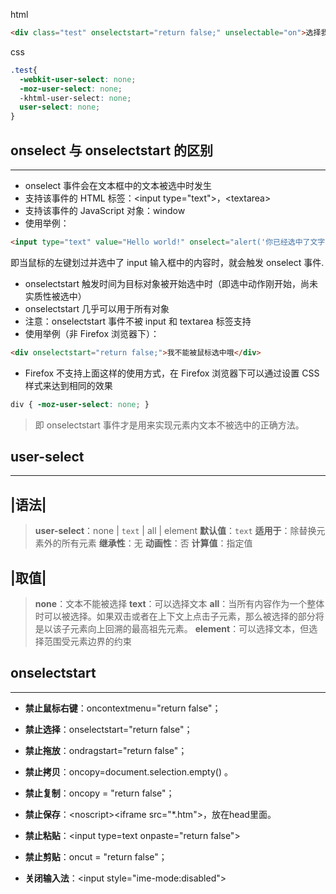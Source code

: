 html
```html
<div class="test" onselectstart="return false;" unselectable="on">选择我试试，你会发现怎么也选择不到我，哈哈哈哈</div>
```
css
```css
.test{ 
  -webkit-user-select: none;
  -moz-user-select: none;
  -khtml-user-select: none;
  user-select: none;
}
```

## onselect 与 onselectstart 的区别
---
* onselect 事件会在文本框中的文本被选中时发生
* 支持该事件的 HTML 标签：\<input type="text">，\<textarea>
* 支持该事件的 JavaScript 对象：window
* 使用举例：

```html
<input type="text" value="Hello world!" onselect="alert('你已经选中了文字！')" />
```
即当鼠标的左键划过并选中了 input 输入框中的内容时，就会触发 onselect 事件.
* onselectstart 触发时间为目标对象被开始选中时（即选中动作刚开始，尚未实质性被选中）
* onselectstart 几乎可以用于所有对象
* 注意：onselectstart 事件不被 input 和 textarea 标签支持
* 使用举例（非 Firefox 浏览器下）：

```html
<div onselectstart="return false;">我不能被鼠标选中哦</div>
```
* Firefox 不支持上面这样的使用方式，在 Firefox 浏览器下可以通过设置 CSS 样式来达到相同的效果

```css
div { -moz-user-select: none; }
```

> 即 onselectstart 事件才是用来实现元素内文本不被选中的正确方法。

## user-select
---
|语法|
-

  > **user-select**：none | `text` | all | element
  **默认值**：`text`
  **适用于**：除替换元素外的所有元素
  **继承性**：无
  **动画性**：否
  **计算值**：指定值

|取值|
-
> **none**：文本不能被选择
**text**：可以选择文本
**all**：当所有内容作为一个整体时可以被选择。如果双击或者在上下文上点击子元素，那么被选择的部分将是以该子元素向上回溯的最高祖先元素。
**element**：可以选择文本，但选择范围受元素边界的约束

## onselectstart
---
* **禁止鼠标右键**：oncontextmenu="return false"；

* **禁止选择**：onselectstart="return false"；

* **禁止拖放**：ondragstart="return false"；

* **禁止拷贝**：oncopy=document.selection.empty() 。

* **禁止复制**：oncopy = "return false"；

* **禁止保存**：\<noscript>\<iframe src="*.htm"></iframe></noscript>，放在head里面。

* **禁止粘贴**：\<input type=text onpaste="return false">

* **禁止剪贴**：oncut = "return false"；

* **关闭输入法**：\<input style="ime-mode:disabled">